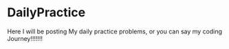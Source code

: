 # DailyPractice

Here I will be posting My daily practice problems, or you can say my coding Journey!!!!!!!
